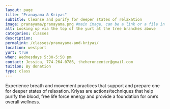 ```yaml
---
layout: page
title: "Pranayama & Kriyas"
subtitle: Cleanse and purify for deeper states of relaxation
image: pranayama/pranayama.png #main image, can be a link or a file in assets/img/portfolio
alt: Looking up via the top of the yurt at the tree branches above
categories: classes
description:
permalink: /classes/pranayama-and-kriyas/
location: westport
yurt: true
when: Wednesdays 5:30-5:50 pm
contact: Jessica, 774-264-0786, theheroncenter@gmail.com
tuition: By donation
type: class
---
```


Experience breath and movement practices that support and prepare one for deeper states of relaxation. Kriyas are actions/techniques that help purify the blood, free life force energy and provide a foundation for one’s overall wellness. 